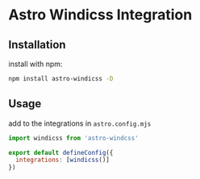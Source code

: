 # Astro Windicss Integration

## Installation

install with npm:

```sh
npm install astro-windicss -D
```

## Usage

add to the integrations in `astro.config.mjs`

```js
import windicss from 'astro-windcss'

export default defineConfig({
  integrations: [windicss()]
})
```
